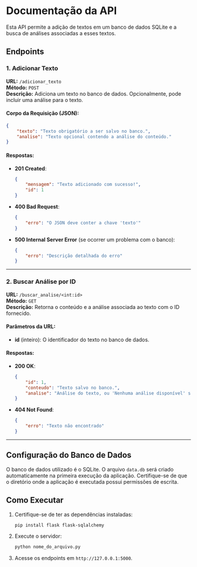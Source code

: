 
# Documentação da API

Esta API permite a adição de textos em um banco de dados SQLite e a busca de análises associadas a esses textos.

## Endpoints

### 1. Adicionar Texto
**URL:** `/adicionar_texto`  
**Método:** `POST`  
**Descrição:** Adiciona um texto no banco de dados. Opcionalmente, pode incluir uma análise para o texto.

#### Corpo da Requisição (JSON):
```json
{
    "texto": "Texto obrigatório a ser salvo no banco.",
    "analise": "Texto opcional contendo a análise do conteúdo."
}
```

#### Respostas:
- **201 Created**:
    ```json
    {
        "mensagem": "Texto adicionado com sucesso!",
        "id": 1
    }
    ```
- **400 Bad Request**:
    ```json
    {
        "erro": "O JSON deve conter a chave 'texto'"
    }
    ```
- **500 Internal Server Error** (se ocorrer um problema com o banco):
    ```json
    {
        "erro": "Descrição detalhada do erro"
    }
    ```

---

### 2. Buscar Análise por ID
**URL:** `/buscar_analise/<int:id>`  
**Método:** `GET`  
**Descrição:** Retorna o conteúdo e a análise associada ao texto com o ID fornecido.

#### Parâmetros da URL:
- **id** (inteiro): O identificador do texto no banco de dados.

#### Respostas:
- **200 OK**:
    ```json
    {
        "id": 1,
        "conteudo": "Texto salvo no banco.",
        "analise": "Análise do texto, ou 'Nenhuma análise disponível' se não houver."
    }
    ```
- **404 Not Found**:
    ```json
    {
        "erro": "Texto não encontrado"
    }
    ```

---

## Configuração do Banco de Dados

O banco de dados utilizado é o SQLite. O arquivo `data.db` será criado automaticamente na primeira execução da aplicação. Certifique-se de que o diretório onde a aplicação é executada possui permissões de escrita.

## Como Executar
1. Certifique-se de ter as dependências instaladas:
   ```bash
   pip install flask flask-sqlalchemy
   ```
2. Execute o servidor:
   ```bash
   python nome_do_arquivo.py
   ```
3. Acesse os endpoints em `http://127.0.0.1:5000`.


